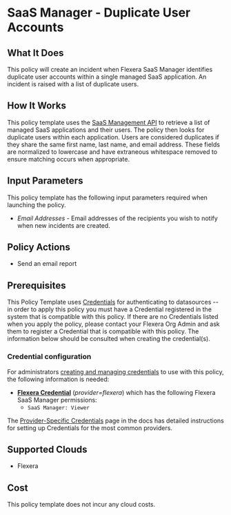 # SaaS Manager - Duplicate User Accounts

## What It Does

This policy will create an incident when Flexera SaaS Manager identifies duplicate user accounts within a single managed SaaS application. An incident is raised with a list of duplicate users.

## How It Works

This policy template uses the [SaaS Management API](https://developer.flexera.com/docs/api/saas/v1) to retrieve a list of managed SaaS applications and their users. The policy then looks for duplicate users within each application. Users are considered duplicates if they share the same first name, last name, and email address. These fields are normalized to lowercase and have extraneous whitespace removed to ensure matching occurs when appropriate.

## Input Parameters

This policy template has the following input parameters required when launching the policy.

- *Email Addresses* - Email addresses of the recipients you wish to notify when new incidents are created.

## Policy Actions

- Send an email report

## Prerequisites

This Policy Template uses [Credentials](https://docs.flexera.com/flexera/EN/Automation/ManagingCredentialsExternal.htm) for authenticating to datasources -- in order to apply this policy you must have a Credential registered in the system that is compatible with this policy. If there are no Credentials listed when you apply the policy, please contact your Flexera Org Admin and ask them to register a Credential that is compatible with this policy. The information below should be consulted when creating the credential(s).

### Credential configuration

For administrators [creating and managing credentials](https://docs.flexera.com/flexera/EN/Automation/ManagingCredentialsExternal.htm) to use with this policy, the following information is needed:

- [**Flexera Credential**](https://docs.flexera.com/flexera/EN/Automation/ProviderCredentials.htm) (*provider=flexera*) which has the following Flexera SaaS Manager permissions:
  - `SaaS Manager: Viewer`

The [Provider-Specific Credentials](https://docs.flexera.com/flexera/EN/Automation/ProviderCredentials.htm) page in the docs has detailed instructions for setting up Credentials for the most common providers.

## Supported Clouds

- Flexera

## Cost

This policy template does not incur any cloud costs.
